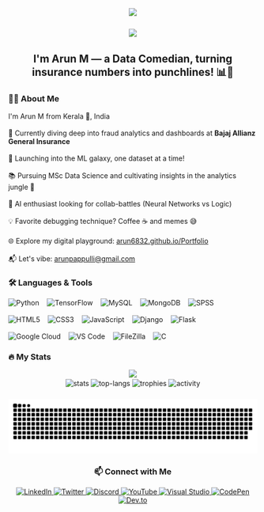 <div align="center">
  <img height="435" src="https://soranews24.com/wp-content/uploads/sites/3/2015/07/tumblr_njlqclfisw1qze3hdo1_r2_500.gif" />
</div>

###

<div align="center">
  <img src="https://visitor-badge.laobi.icu/badge?page_id=arun6832.arun6832&" />
</div>

###

<h2 align="center">I'm Arun M — a Data Comedian, turning insurance numbers into punchlines! 📊🤣</h2>

###

<h3 align="left">👨‍💻 About Me</h3>

<p align="left">
I'm Arun M from Kerala 🌴, India<br><br>
💼 Currently diving deep into fraud analytics and dashboards at <strong>Bajaj Allianz General Insurance</strong><br><br>
🚀 Launching into the ML galaxy, one dataset at a time!<br><br>
📚 Pursuing MSc Data Science and cultivating insights in the analytics jungle 🌱<br><br>
🧠 AI enthusiast looking for collab-battles (Neural Networks vs Logic)<br><br>
💡 Favorite debugging technique? Coffee ☕ and memes 😅<br><br>
🌐 Explore my digital playground: <a href="https://arun6832.github.io/Portfolio/">arun6832.github.io/Portfolio</a><br><br>
📬 Let's vibe: <a href="mailto:arunpappulli@gmail.com">arunpappulli@gmail.com</a>
</p>

###

<h3 align="left">🛠️ Languages & Tools</h3>

<p align="left">
  <img src="https://cdn.jsdelivr.net/gh/devicons/devicon/icons/python/python-original.svg" height="40" alt="Python" />
  &nbsp;&nbsp;
  <img src="https://cdn.jsdelivr.net/gh/devicons/devicon/icons/tensorflow/tensorflow-original.svg" height="40" alt="TensorFlow" />
  &nbsp;&nbsp;
  <img src="https://cdn.jsdelivr.net/gh/devicons/devicon/icons/mysql/mysql-original.svg" height="40" alt="MySQL" />
  &nbsp;&nbsp;
  <img src="https://cdn.jsdelivr.net/gh/devicons/devicon/icons/mongodb/mongodb-original.svg" height="40" alt="MongoDB" />
  &nbsp;&nbsp;
  <img src="https://cdn.jsdelivr.net/gh/devicons/devicon/icons/spss/spss-original.svg" height="40" alt="SPSS" />
  <br><br>
  <img src="https://cdn.jsdelivr.net/gh/devicons/devicon/icons/html5/html5-original.svg" height="40" alt="HTML5" />
  &nbsp;&nbsp;
  <img src="https://cdn.jsdelivr.net/gh/devicons/devicon/icons/css3/css3-plain-wordmark.svg" height="40" alt="CSS3" />
  &nbsp;&nbsp;
  <img src="https://cdn.jsdelivr.net/gh/devicons/devicon/icons/javascript/javascript-original.svg" height="40" alt="JavaScript" />
  &nbsp;&nbsp;
  <img src="https://cdn.jsdelivr.net/gh/devicons/devicon/icons/django/django-plain.svg" height="40" alt="Django" />
  &nbsp;&nbsp;
  <img src="https://cdn.jsdelivr.net/gh/devicons/devicon/icons/flask/flask-original.svg" height="40" alt="Flask" />
  <br><br>
  <img src="https://cdn.jsdelivr.net/gh/devicons/devicon/icons/googlecloud/googlecloud-original.svg" height="40" alt="Google Cloud" />
  &nbsp;&nbsp;
  <img src="https://cdn.jsdelivr.net/gh/devicons/devicon/icons/vscode/vscode-original.svg" height="40" alt="VS Code" />
  &nbsp;&nbsp;
  <img src="https://cdn.jsdelivr.net/gh/devicons/devicon/icons/filezilla/filezilla-plain.svg" height="40" alt="FileZilla" />
  &nbsp;&nbsp;
  <img src="https://cdn.jsdelivr.net/gh/devicons/devicon/icons/c/c-plain.svg" height="40" alt="C" />
</p>


###

<h3 align="left">🔥 My Stats</h3>

<div align="center">
  <img src="https://profile-counter.glitch.me/arun6832/count.svg?" />
</div>

<div align="center">
  <img src="https://github-readme-stats.vercel.app/api?username=arun6832&show_icons=true&theme=dracula&count_private=true" height="150" alt="stats" />
  <img src="https://github-readme-stats.vercel.app/api/top-langs/?username=arun6832&layout=compact&theme=dracula" height="150" alt="top-langs" />
  <img src="https://github-profile-trophy.vercel.app/?username=arun6832&theme=dracula&row=1&margin-w=8&margin-h=8" height="150" alt="trophies" />
  <img src="https://github-readme-activity-graph.vercel.app/graph?username=arun6832&theme=react&area=true&radius=16" height="300" alt="activity" />
</div>

###

<div align="center">
  <img src="https://raw.githubusercontent.com/Elanza-48/Elanza-48/main/resources/img/github-contribution-grid-snake.svg" alt="snake animation" />
</div>

###

<h3 align="center">📫 Connect with Me</h3>

<div align="center">
  <a href="https://www.linkedin.com/in/arunm6832/" target="_blank">
    <img src="https://raw.githubusercontent.com/maurodesouza/profile-readme-generator/master/src/assets/icons/social/linkedin/default.svg" width="52" height="40" alt="LinkedIn" />
  </a>
  <a href="https://twitter.com/" target="_blank">
    <img src="https://raw.githubusercontent.com/maurodesouza/profile-readme-generator/master/src/assets/icons/social/twitter/default.svg" width="52" height="40" alt="Twitter" />
  </a>
  <a href="https://discord.com/" target="_blank">
    <img src="https://raw.githubusercontent.com/maurodesouza/profile-readme-generator/master/src/assets/icons/social/discord/default.svg" width="52" height="40" alt="Discord" />
  </a>
  <a href="https://www.youtube.com/" target="_blank">
    <img src="https://raw.githubusercontent.com/maurodesouza/profile-readme-generator/master/src/assets/icons/social/youtube/default.svg" width="52" height="40" alt="YouTube" />
  </a>
  <a href="https://visualstudio.microsoft.com/" target="_blank">
    <img src="https://raw.githubusercontent.com/maurodesouza/profile-readme-generator/master/src/assets/icons/social/visualstudio/default.svg" width="52" height="40" alt="Visual Studio" />
  </a>
  <a href="https://codepen.io/" target="_blank">
    <img src="https://raw.githubusercontent.com/maurodesouza/profile-readme-generator/master/src/assets/icons/social/codepen/default.svg" width="52" height="40" alt="CodePen" />
  </a>
  <a href="https://dev.to/" target="_blank">
    <img src="https://raw.githubusercontent.com/maurodesouza/profile-readme-generator/master/src/assets/icons/social/devto/default.svg" width="52" height="40" alt="Dev.to" />
  </a>
</div>
